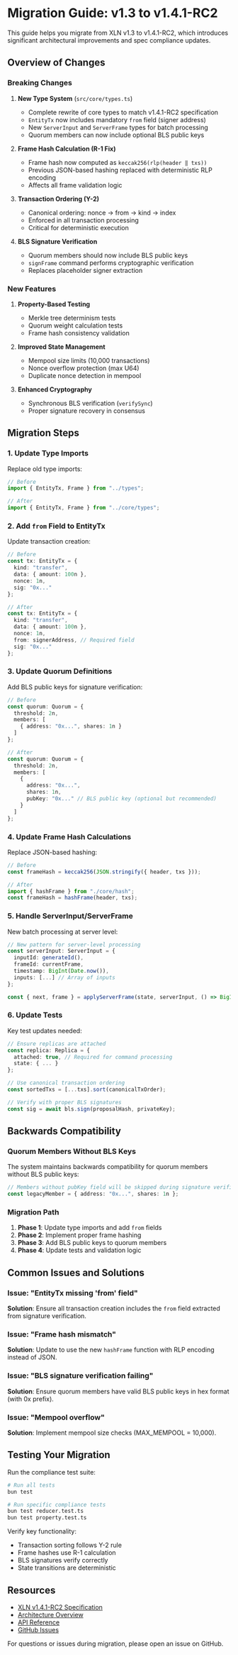 # Migration Guide: v1.3 to v1.4.1-RC2

This guide helps you migrate from XLN v1.3 to v1.4.1-RC2, which introduces significant architectural improvements and spec compliance updates.

## Overview of Changes

### Breaking Changes

1. **New Type System** (`src/core/types.ts`)
   - Complete rewrite of core types to match v1.4.1-RC2 specification
   - `EntityTx` now includes mandatory `from` field (signer address)
   - New `ServerInput` and `ServerFrame` types for batch processing
   - Quorum members can now include optional BLS public keys

2. **Frame Hash Calculation (R-1 Fix)**
   - Frame hash now computed as `keccak256(rlp(header ‖ txs))`
   - Previous JSON-based hashing replaced with deterministic RLP encoding
   - Affects all frame validation logic

3. **Transaction Ordering (Y-2)**
   - Canonical ordering: nonce → from → kind → index
   - Enforced in all transaction processing
   - Critical for deterministic execution

4. **BLS Signature Verification**
   - Quorum members should now include BLS public keys
   - `signFrame` command performs cryptographic verification
   - Replaces placeholder signer extraction

### New Features

1. **Property-Based Testing**
   - Merkle tree determinism tests
   - Quorum weight calculation tests
   - Frame hash consistency validation

2. **Improved State Management**
   - Mempool size limits (10,000 transactions)
   - Nonce overflow protection (max U64)
   - Duplicate nonce detection in mempool

3. **Enhanced Cryptography**
   - Synchronous BLS verification (`verifySync`)
   - Proper signature recovery in consensus

## Migration Steps

### 1. Update Type Imports

Replace old type imports:

```typescript
// Before
import { EntityTx, Frame } from "../types";

// After
import { EntityTx, Frame } from "../core/types";
```

### 2. Add `from` Field to EntityTx

Update transaction creation:

```typescript
// Before
const tx: EntityTx = {
  kind: "transfer",
  data: { amount: 100n },
  nonce: 1n,
  sig: "0x..."
};

// After
const tx: EntityTx = {
  kind: "transfer",
  data: { amount: 100n },
  nonce: 1n,
  from: signerAddress, // Required field
  sig: "0x..."
};
```

### 3. Update Quorum Definitions

Add BLS public keys for signature verification:

```typescript
// Before
const quorum: Quorum = {
  threshold: 2n,
  members: [
    { address: "0x...", shares: 1n }
  ]
};

// After
const quorum: Quorum = {
  threshold: 2n,
  members: [
    { 
      address: "0x...", 
      shares: 1n,
      pubKey: "0x..." // BLS public key (optional but recommended)
    }
  ]
};
```

### 4. Update Frame Hash Calculations

Replace JSON-based hashing:

```typescript
// Before
const frameHash = keccak256(JSON.stringify({ header, txs }));

// After
import { hashFrame } from "./core/hash";
const frameHash = hashFrame(header, txs);
```

### 5. Handle ServerInput/ServerFrame

New batch processing at server level:

```typescript
// New pattern for server-level processing
const serverInput: ServerInput = {
  inputId: generateId(),
  frameId: currentFrame,
  timestamp: BigInt(Date.now()),
  inputs: [...] // Array of inputs
};

const { next, frame } = applyServerFrame(state, serverInput, () => BigInt(Date.now()));
```

### 6. Update Tests

Key test updates needed:

```typescript
// Ensure replicas are attached
const replica: Replica = {
  attached: true, // Required for command processing
  state: { ... }
};

// Use canonical transaction ordering
const sortedTxs = [...txs].sort(canonicalTxOrder);

// Verify with proper BLS signatures
const sig = await bls.sign(proposalHash, privateKey);
```

## Backwards Compatibility

### Quorum Members Without BLS Keys

The system maintains backwards compatibility for quorum members without BLS public keys:

```typescript
// Members without pubKey field will be skipped during signature verification
const legacyMember = { address: "0x...", shares: 1n };
```

### Migration Path

1. **Phase 1**: Update type imports and add `from` fields
2. **Phase 2**: Implement proper frame hashing
3. **Phase 3**: Add BLS public keys to quorum members
4. **Phase 4**: Update tests and validation logic

## Common Issues and Solutions

### Issue: "EntityTx missing 'from' field"

**Solution**: Ensure all transaction creation includes the `from` field extracted from signature verification.

### Issue: "Frame hash mismatch"

**Solution**: Update to use the new `hashFrame` function with RLP encoding instead of JSON.

### Issue: "BLS signature verification failing"

**Solution**: Ensure quorum members have valid BLS public keys in hex format (with 0x prefix).

### Issue: "Mempool overflow"

**Solution**: Implement mempool size checks (MAX_MEMPOOL = 10,000).

## Testing Your Migration

Run the compliance test suite:

```bash
# Run all tests
bun test

# Run specific compliance tests
bun test reducer.test.ts
bun test property.test.ts
```

Verify key functionality:
- Transaction sorting follows Y-2 rule
- Frame hashes use R-1 calculation
- BLS signatures verify correctly
- State transitions are deterministic

## Resources

- [XLN v1.4.1-RC2 Specification](spec.md)
- [Architecture Overview](architecture.md)
- [API Reference](api.md)
- [GitHub Issues](https://github.com/adimov-eth/thoughts/issues)

For questions or issues during migration, please open an issue on GitHub.
